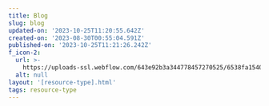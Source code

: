 ```yaml
---
title: Blog
slug: blog
updated-on: '2023-10-25T11:20:55.642Z'
created-on: '2023-08-30T00:55:04.591Z'
published-on: '2023-10-25T11:21:26.242Z'
f_icon-2:
  url: >-
    https://uploads-ssl.webflow.com/643e92b3a344778457270525/6538fa1540c9db9a41464e6c_pencil.svg
  alt: null
layout: '[resource-type].html'
tags: resource-type
---
```



